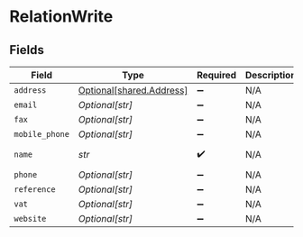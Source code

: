 # RelationWrite


## Fields

| Field                                                      | Type                                                       | Required                                                   | Description                                                | Example                                                    |
| ---------------------------------------------------------- | ---------------------------------------------------------- | ---------------------------------------------------------- | ---------------------------------------------------------- | ---------------------------------------------------------- |
| `address`                                                  | [Optional[shared.Address]](../../models/shared/address.md) | :heavy_minus_sign:                                         | N/A                                                        |                                                            |
| `email`                                                    | *Optional[str]*                                            | :heavy_minus_sign:                                         | N/A                                                        | sherlock@example.org                                       |
| `fax`                                                      | *Optional[str]*                                            | :heavy_minus_sign:                                         | N/A                                                        | +3211324354                                                |
| `mobile_phone`                                             | *Optional[str]*                                            | :heavy_minus_sign:                                         | N/A                                                        | +23477123456                                               |
| `name`                                                     | *str*                                                      | :heavy_check_mark:                                         | N/A                                                        | Sherlock Holmes Detective Services                         |
| `phone`                                                    | *Optional[str]*                                            | :heavy_minus_sign:                                         | N/A                                                        | +23477123456                                               |
| `reference`                                                | *Optional[str]*                                            | :heavy_minus_sign:                                         | N/A                                                        | REF123                                                     |
| `vat`                                                      | *Optional[str]*                                            | :heavy_minus_sign:                                         | N/A                                                        | BE12345678                                                 |
| `website`                                                  | *Optional[str]*                                            | :heavy_minus_sign:                                         | N/A                                                        | https://www.example.org                                    |